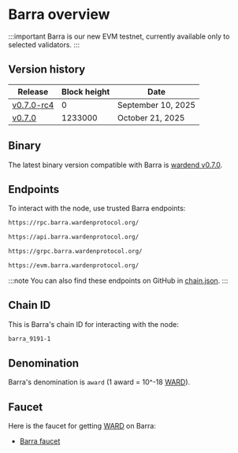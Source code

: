 ﻿---
sidebar_position: 1
---

# Barra overview

:::important
Barra is our new EVM testnet, currently available only to selected validators.
:::

## Version history

| Release                                                                                 | Block height | Date               |
| --------------------------------------------------------------------------------------- | ------------ | ------------------ |
| [v0.7.0-rc4](https://github.com/warden-protocol/wardenprotocol/releases/tag/v0.7.0-rc4) | 0            | September 10, 2025 |
| [v0.7.0](https://github.com/warden-protocol/wardenprotocol/releases/tag/v0.7.0)         | 1233000      | October 21, 2025   |

## Binary

The latest binary version compatible with Barra is [wardend v0.7.0](https://github.com/warden-protocol/wardenprotocol/releases/tag/v0.7.0).


## Endpoints

To interact with the node, use trusted Barra endpoints:

```bash title="RPC"
https://rpc.barra.wardenprotocol.org/
```

```bash title="REST"
https://api.barra.wardenprotocol.org/
```

```bash title="gRPC"
https://grpc.barra.wardenprotocol.org/
```

```bash title="EVM"
https://evm.barra.wardenprotocol.org/
```

:::note
You can also find these endpoints on GitHub in [chain.json](https://github.com/warden-protocol/networks/blob/main/testnets/barra/chain.json).
:::

## Chain ID

This is Barra's chain ID for interacting with the node:

```bash
barra_9191-1
```

## Denomination

Barra's denomination is `award` (1 award = 10^-18 [WARD](/ward/introduction)).

## Faucet

Here is the faucet for getting [WARD](/ward/introduction) on Barra:

- [Barra faucet](https://faucet.barra.wardenprotocol.org/)

